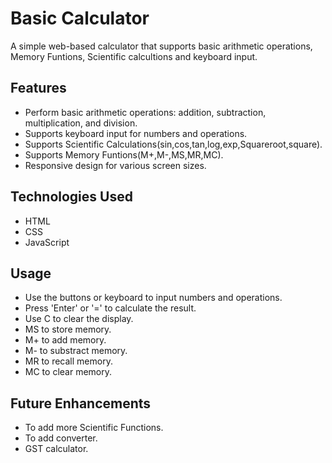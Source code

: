 # Basic Calculator

A simple web-based calculator that supports basic arithmetic operations, Memory Funtions, Scientific calcultions and keyboard input.

## Features
- Perform basic arithmetic operations: addition, subtraction, multiplication, and division.
- Supports keyboard input for numbers and operations.
- Supports Scientific Calculations(sin,cos,tan,log,exp,Squareroot,square).
- Supports Memory Funtions(M+,M-,MS,MR,MC).
- Responsive design for various screen sizes.

## Technologies Used
- HTML
- CSS
- JavaScript

## Usage
- Use the buttons or keyboard to input numbers and operations.
- Press 'Enter' or '=' to calculate the result.
- Use C to clear the display.
- MS to store memory.
- M+ to add memory.
- M- to substract memory.
- MR to recall memory.
- MC to clear memory.


## Future Enhancements
- To add more Scientific Functions.
- To add converter.
- GST calculator.
